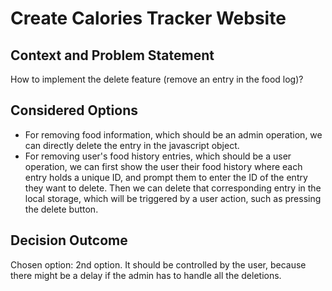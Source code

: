 # Create Calories Tracker Website

## Context and Problem Statement
How to implement the delete feature (remove an entry in the food log)? 

## Considered Options

* For removing food information, which should be an admin operation, we can directly delete the entry in the  javascript object.
* For removing user's food history entries, which should be a user operation, we can first show the user their food history where each entry holds a unique ID, and prompt them to enter the ID of the entry they want to delete. Then we can delete that corresponding entry in the local storage, which will be triggered by a user action, such as pressing the delete button.  


## Decision Outcome

Chosen option: 2nd option. It should be controlled by the user, because there might be a delay if the admin has to handle all the deletions. 
